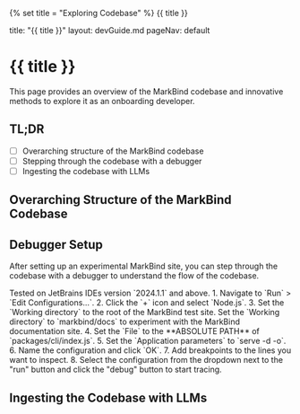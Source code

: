 {% set title = "Exploring Codebase" %}
<span id="title" class="d-none">{{ title }}</span>

<frontmatter>
  title: "{{ title }}"
  layout: devGuide.md
  pageNav: default
</frontmatter>

# {{ title }}

<div class="lead">
This page provides an overview of the MarkBind codebase and innovative methods to explore it as an onboarding developer.
</div>

## TL;DR

- [ ] Overarching structure of the MarkBind codebase
- [ ] Stepping through the codebase with a debugger
- [ ] Ingesting the codebase with LLMs

## Overarching Structure of the MarkBind Codebase

<panel src="{{baseUrl}}/devGuide/design/projectStructure.md#packages-overview" header="**Project Architecture**" type="info" no-close bottom-switch expanded></panel>

## Debugger Setup

After setting up an experimental MarkBind site, you can step through the codebase with a debugger to understand the flow of the codebase.

<tabs>
<tab header="Visual Studio Code">
</tab>
<tab header="JetBrains IDEs">
    <box type="info">
        <markdown>Tested on JetBrains IDEs version `2024.1.1` and above.</markdown>
    </box>
    <markdown>1. Navigate to `Run` > `Edit Configurations...`.</markdown>
    <markdown>2. Click the `+` icon and select `Node.js`.</markdown>
    <markdown>3. Set the `Working directory` to the root of the MarkBind test site.</markdown>
    <box type="tip"><markdown>Set the `Working directory` to `markbind/docs` to experiment with the MarkBind documentation site.</markdown></box>
    <markdown>4. Set the `File` to the <trigger for="pop:absolute_path">**ABSOLUTE PATH**</trigger> of `packages/cli/index.js`.</markdown>
    <popover id="pop:absolute_path" content="e.g. ~/Documents/markbind/packages/cli/index.js"></popover>
    <markdown>5. Set the `Application parameters` to <trigger for="modal:serve-arguments" trigger="click">`serve -d -o`</trigger>.</markdown>
    <modal id="modal:serve-arguments" center large>
        <include src="{{baseUrl}}/userGuide/cliCommands.md#serve-command"></include>
    </modal>
    <markdown>6. Name the configuration and click `OK`.</markdown>
    <markdown>7. Add breakpoints to the lines you want to inspect.</markdown>
    <markdown>8. Select the configuration from the dropdown next to the "run" button and click the "debug" button to start tracing.</markdown>
</tab>
</tabs>

## Ingesting the Codebase with LLMs

[//]: # (TODO: Add content)


